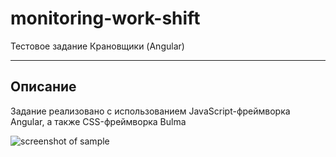 # monitoring-work-shift
Тестовое задание Крановщики (Angular)

***
Описание
-----------------------------------
Задание реализовано с использованием JavaScript-фреймворка Angular, а также CSS-фреймворка Bulma

![screenshot of sample](https://ibb.co/Cm8CRn1)
